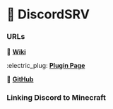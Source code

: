 # 💬 DiscordSRV

### URLs

:book: [**Wiki**](https://docs.discordsrv.com/master/)

:electric\_plug: [**Plugin Page**](https://www.spigotmc.org/resources/discordsrv.18494/)

:star2: [**GitHub**](https://github.com/DiscordSRV/DiscordSRV)

### Linking Discord to Minecraft
